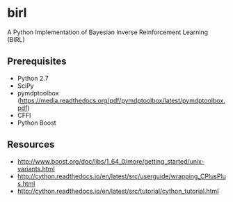 # birl
A Python Implementation of Bayesian Inverse Reinforcement Learning (BIRL)

## Prerequisites

- Python 2.7
- SciPy
- pymdptoolbox (https://media.readthedocs.org/pdf/pymdptoolbox/latest/pymdptoolbox.pdf)
- CFFI
- Python Boost

## Resources

- http://www.boost.org/doc/libs/1_64_0/more/getting_started/unix-variants.html
- http://cython.readthedocs.io/en/latest/src/userguide/wrapping_CPlusPlus.html
- http://cython.readthedocs.io/en/latest/src/tutorial/cython_tutorial.html